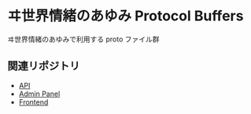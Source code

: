 # ヰ世界情緒のあゆみ Protocol Buffers

ヰ世界情緒のあゆみで利用する proto ファイル群

## 関連リポジトリ

- [API](https://github.com/sayuprc/isekai-journey-api)
- [Admin Panel](https://github.com/sayuprc/isekai-journey-admin-panel)
- [Frontend](https://github.com/sayuprc/isekai-journey)
